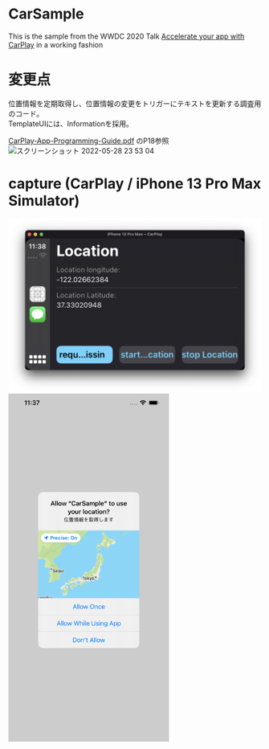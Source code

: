 # CarSample

This is the sample from the WWDC 2020 Talk [Accelerate your app with CarPlay](https://developer.apple.com/wwdc20/10635) in a working fashion

# 変更点

位置情報を定期取得し、位置情報の変更をトリガーにテキストを更新する調査用のコード。<br>
TemplateUIには、Informationを採用。<br>

[CarPlay-App-Programming-Guide.pdf](https://developer.apple.com/carplay/documentation/CarPlay-App-Programming-Guide.pdf) のP18参照<br>
<img width="707" alt="スクリーンショット 2022-05-28 23 53 04" src="https://user-images.githubusercontent.com/16476224/170830705-c0624ded-3fb9-43fd-92cc-6c0f69a3b0f6.png">

# capture (CarPlay / iPhone 13 Pro Max Simulator)
<img src="https://github.com/LeoAndo/CarSample/blob/observe_location/carPlay_capture.png" width=600 />
<img src="https://github.com/LeoAndo/CarSample/blob/observe_location/request_location_permission.png" width=320 />


